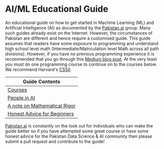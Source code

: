 # AI/ML Educational Guide
An educational guide on how to get started in Machine Learning (ML) and Artificial Intelligence (AI) as documented by the [Pakistan.ai](https://www.facebook.com/PakistandotAI) group. Many such guides already exist on the Internet. However, the circumstances of Pakistan are different and hence require a customised guide. This guide assumes that readers have some exposure to programming and understand high school level math (Intermediate/Matriculation level Math across all path divisions). However, if you have no previous programming experience it is recommended that you go through this [Medium blog post](https://medium.com/@amandalmia18/guide-for-deep-learning-aspirants-with-focus-on-non-computer-science-students-87b1f7b3f4b9). At the very least you must do one programming course to continue on to the courses below. We recommend Harvard's [CS50](https://www.edx.org/course/cs50s-introduction-computer-science-harvardx-cs50x). 

| Guide Contents      |
| ------------- |
| [Courses](/courses.md)  |
| [People in AI](/people_in_ai.md) |
| [A note on Mathematical Rigor](/mathematical_rigor.md)  |
| [Honest Advice for Beginners](/honest_advice_for_beginners.md) |

[Pakistan.ai](https://www.facebook.com/PakistandotAI) is constantly on the look out for individuals who can make the guide better so if you have attempted some great course or have some honest advice for the Pakistan Data Science & AI community then please submit a pull request and contribute to the guide!

